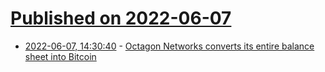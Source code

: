 # [Published on 2022-06-07](index.md)

* [2022-06-07, 14:30:40](https://news.ycombinator.com/item?id=31654889) - [Octagon Networks converts its entire balance sheet into Bitcoin](https://octagon.net/press/2022/06/05/octagon-networks-converts-its-balance-sheet-into-bitcoin/)

